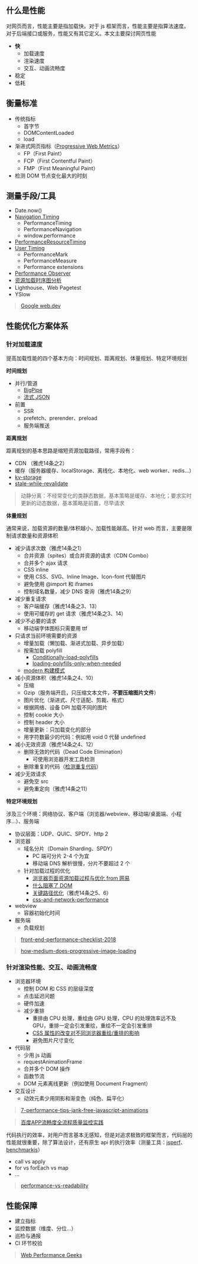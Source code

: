 ## 什么是性能

对网页而言，性能主要是指加载快。对于 js 框架而言，性能主要是指算法速度。对于后端接口或服务，性能又有其它定义。本文主要探讨网页性能

- **快**
  + 加载速度
  + 渲染速度
  + 交互、动画流畅度
- 稳定
- 低耗


## 衡量标准

- 传统指标
  + 首字节
  + DOMContentLoaded
  + load
- 渐进式网页指标（[Progressive Web Metrics](https://developers.google.com/web/fundamentals/performance/user-centric-performance-metrics)）
  + FP（First Paint）
  + FCP（First Contentful Paint）
  + FMP（First Meaningful Paint）
- 检测 DOM 节点变化最大的时刻
 

## 测量手段/工具

- Date.now()
- [Navigation Timing](https://www.w3.org/TR/navigation-timing/#sec-navigation-timing-interface)
  + PerformanceTiming
  + PerformanceNavigation
  + window.performance
- [PerformanceResourceTiming](https://www.w3.org/TR/resource-timing/)
- [User Timing](https://www.w3.org/TR/user-timing/)
  + PerformanceMark
  + PerformanceMeasure
  + Performance extensions
- [Performance Observer](https://github.com/bison1994/JavaScript-Sketches/blob/master/Client/Observer.md)
- [资源加载时序图分析](https://chromedevtools.github.io/timeline-viewer/)
- Lighthouse、Web Pagetest
- YSlow

> [Google web.dev](https://web.dev)


## 性能优化方案体系

### 针对加载速度

提高加载性能的四个基本方向：时间规划、距离规划、体量规划、特定环境规划

**时间规划**

- 并行/管道
  + [BigPipe](https://xianyulaodi.github.io/2018/02/10/BigPipe%E5%B0%8F%E6%8E%A2/)
  + [流式 JSON](https://www.zhihu.com/question/297751687/answer/887453401)
- 前置
  + SSR
  + prefetch、prerender、preload
  + 服务端推送


**距离规划**

距离规划的基本思路是缩短资源加载路径，常用手段有：

- CDN （雅虎14条之2）
- 缓存（服务器缓存、localStorage、离线化、本地化、web worker、redis...）
- [kv-storage](https://developers.google.com/web/updates/2019/03/kv-storage)
- [stale-while-revalidate](https://mp.weixin.qq.com/s/hW5POjIEujBaIyd4kpiIPQ)


> 动静分离：不经常变化的类静态数据，基本策略是缓存、本地化；要求实时更新的动态数据，基本策略是前置，尽早请求


**体量规划**

通常来说，加载资源的数量/体积越小，加载性能越高。针对 web 而言，主要是限制请求数量和资源体积

- 减少请求次数（雅虎14条之1）
  + 合并资源（spites）或合并资源的请求（CDN Combo）
  + 合并多个 ajax 请求
  + CSS inline
  + 使用 CSS、SVG、Inline Image、Icon-font 代替图片
  + 避免使用 @import 和 iframes
  + 控制域名数量，减少 DNS 查询（雅虎14条之9）
- 减少重复请求
  + 客户端缓存（雅虎14条之3、13）
  + 使用可缓存的 get 请求（雅虎14条之3、14）
- 减少不必要的请求
  + 移动端字体图标只需要用 ttf
- 只请求当前环境需要的资源
  + 增量加载（懒加载、渐进式加载、异步加载）
  + 按需加载 polyfill
    - [Conditionally-load-polyfills](https://golb.hplar.ch/2018/02/Conditionally-load-polyfills.html)
    - [loading-polyfills-only-when-needed](https://philipwalton.com/articles/loading-polyfills-only-when-needed/)
  + [modern 构建模式](https://philipwalton.com/articles/deploying-es2015-code-in-production-today/)
- 减小资源体积（雅虎14条之4、10）
  + 压缩
  + Gzip（服务端开启，只压缩文本文件，**不要压缩图片文件**）
  + 图片优化（渐进式、尺寸适配、剪裁、格式）
  + 根据网络、设备 DPI 加载不同的图片
  + 控制 cookie 大小
  + 控制 header 大小
  + 增量更新：只加载变化的部分
  + 用字符数最少的代码：例如用 void 0 代替 undefined
- 减小无效资源（雅虎14条之4、12）
  + 删除无效的代码（Dead Code Elimination）
    - 可使用浏览器开发工具检测
  + 删除重复的代码（[检测重复代码](https://elijahmanor.com/js-copypaste-detect/)）
- 减少无效请求
  + 避免空 src
  + 避免重定向（雅虎14条之11）


**特定环境规划**

涉及三个环境：网络协议、客户端（浏览器/webview、移动端/桌面端、小程序...）、服务端

- 协议层面：UDP、QUIC、SPDY、http 2
- 浏览器
  + 域名分片（Domain Sharding、SPDY）
    - PC 端可分片 2-4 个为宜
    - 移动端 DNS 解析很慢，分片不要超过 2 个
  + 针对加载过程的优化
    - [浏览器页面资源加载过程与优化 from 网易](https://juejin.im/post/5a4ed917f265da3e317df515)
    - [什么阻塞了 DOM](https://juejin.im/post/587f4afb61ff4b00651b3c18)
    - [关键路径优化](https://www.lucidchart.com/techblog/2018/03/13/the-critical-path-optimizing-load-times-with-the-chromedev-tools/)（雅虎14条之5、6）
    - [css-and-network-performance](https://csswizardry.com/2018/11/css-and-network-performance/)
- webview
  + 容器初始化时间
- 服务端
  + 负载规划

> [front-end-performance-checklist-2018](https://www.smashingmagazine.com/2018/01/front-end-performance-checklist-2018-pdf-pages/)

> [how-medium-does-progressive-image-loading](https://medium.com/@jmperezperez/how-medium-does-progressive-image-loading-fd1e4dc1ee3d)


### 针对渲染性能、交互、动画流畅度

- 浏览器环境
  + 控制 DOM 和 CSS 的层级深度
  + 点击延迟问题
  + 硬件加速
  + 减少重排
    - 重排由 CPU 处理，重绘由 GPU 处理，CPU 的处理效率远不及 GPU，重排一定会引发重绘，重绘不一定会引发重排
    - [CSS 属性的改变对不同浏览器重绘/重排的影响](https://csstriggers.com/)
    - 避免图片尺寸变化
- 代码层
  + 少用 js 动画
  + requestAnimationFrame
  + 合并多个 DOM 操作
  + 函数节流
  + DOM 元素离线更新（例如使用 Document Fragment）
- 交互设计
  + 动效元素少用阴影和渐变色（纯色、扁平化）

> [7-performance-tips-jank-free-javascript-animations](https://www.sitepoint.com/7-performance-tips-jank-free-javascript-animations/)

> [百度APP流畅度全流程质量监控实践](https://mp.weixin.qq.com/s/JWdFxpTSEWIkYejQZrMRfw)

代码执行的效率，对用户而言基本无感知，但是对追求极致的框架而言，代码层的性能就很重要，除了算法设计，还有原生 api 的执行效率（测量工具：[jsperf](https://jsperf.com/)、[benchmarkjs](https://github.com/bestiejs/benchmark.js/)）

- call vs apply
- for vs forEach vs map
- ...

> [performance-vs-readability](https://blog.usejournal.com/performance-vs-readability-2e9332730790)


## 性能保障

- 建立指标
- 监控数据（维度、分位...）
- 巡检与通报
- CI 环节校验


> [Web Performance Geeks](https://calendar.perfplanet.com/)
